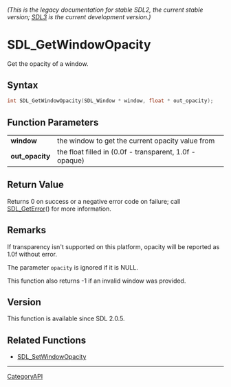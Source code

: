 ###### (This is the legacy documentation for stable SDL2, the current stable version; [SDL3](https://wiki.libsdl.org/SDL3/) is the current development version.)
# SDL_GetWindowOpacity

Get the opacity of a window.

## Syntax

```c
int SDL_GetWindowOpacity(SDL_Window * window, float * out_opacity);

```

## Function Parameters

|                     |                                                         |
| ------------------- | ------------------------------------------------------- |
| **window**          | the window to get the current opacity value from        |
| **out_opacity**     | the float filled in (0.0f - transparent, 1.0f - opaque) |

## Return Value

Returns 0 on success or a negative error code on failure; call
[SDL_GetError](SDL_GetError.md)() for more information.

## Remarks

If transparency isn't supported on this platform, opacity will be reported
as 1.0f without error.

The parameter `opacity` is ignored if it is NULL.

This function also returns -1 if an invalid window was provided.

## Version

This function is available since SDL 2.0.5.

## Related Functions

* [SDL_SetWindowOpacity](SDL_SetWindowOpacity.md)

----
[CategoryAPI](CategoryAPI.md)
